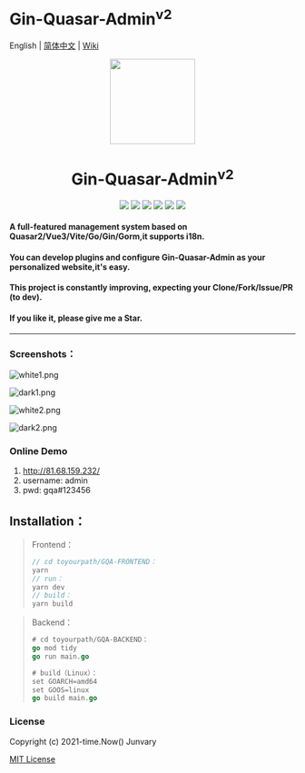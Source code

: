 <h1>Gin-Quasar-Admin<sup>v2</sup></h1>

English | [简体中文](README.md) | [Wiki](https://github.com/Junvary/gin-quasar-admin/wiki)

<div align=center>
<img src="https://i.loli.net/2020/12/14/cnJoF9r1BXY7Da5.png" width=150" height="150" />
<h1>Gin-Quasar-Admin<sup>v2</sup></h1>
<img src="https://img.shields.io/badge/Vue-3.2.47-brightgreen"/> 
<img src="https://img.shields.io/badge/Quasar-2.14.0-brightgreen"/>                          
<img src="https://img.shields.io/badge/Go-1.21.3-brightgreen"/>                          
<img src="https://img.shields.io/badge/Gin-1.9.1-brightgreen"/>                              
<img src="https://img.shields.io/badge/Gorm-1.25.4-brightgreen"/>                  
<img src="https://img.shields.io/badge/License-MIT-brightgreen"/>                                                                 </div>











#### A full-featured management system based on Quasar2/Vue3/Vite/Go/Gin/Gorm,it supports i18n.

#### You can develop plugins and configure Gin-Quasar-Admin as your personalized website,it's easy.

#### This project is constantly improving, expecting your Clone/Fork/Issue/PR (to dev). 

#### If you like it, please give me a Star.

***

### Screenshots：

![white1.png](https://s2.loli.net/2022/12/01/kEbBwuLi37VlGcF.png)

![dark1.png](https://s2.loli.net/2022/12/01/feywBOXFDRgk9rY.png)

![white2.png](https://s2.loli.net/2022/12/01/oNSz8dYDqFZCRxI.png)

![dark2.png](https://s2.loli.net/2022/12/01/AJL7zjm9RiG6fQr.png)

### Online Demo

1. http://81.68.159.232/
2. username: admin
3. pwd: gqa#123456

## Installation：

> Frontend：
>
> ```js
> // cd toyourpath/GQA-FRONTEND：
> yarn
> // run：
> yarn dev
> // build：
> yarn build
> ```

> Backend：
>
> ```go
> # cd toyourpath/GQA-BACKEND：
> go mod tidy
> go run main.go
> 
> # build（Linux）：
> set GOARCH=amd64
> set GOOS=linux
> go build main.go
> ```

### License

Copyright (c) 2021-time.Now()    Junvary

[MIT License](https://github.com/Junvary/gin-quasar-admin/blob/main/LICENSE)
